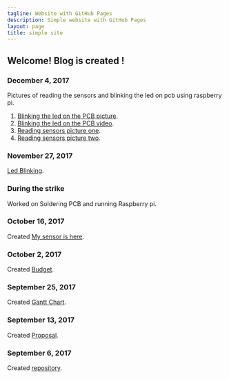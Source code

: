 ```yaml
---
tagline: Website with GitHub Pages
description: Simple website with GitHub Pages
layout: page
title: simple site
---
```

Welcome!  Blog is created !
-------------

### December 4, 2017

Pictures of reading the sensors and blinking the led on pcb using raspberry pi.

1. [Blinking the led on the PCB picture](https://github.com/n01033547/Bluetooth/blob/master/redingSensor.JPG).
2. [Blinking the led on the PCB video](https://github.com/n01033547/Bluetooth/blob/master/Raspberrywith%20PCBled.MOV).
3. [Reading sensors picture one](https://github.com/n01033547/Bluetooth/blob/master/readingSensor1.JPG).
4. [Reading sensors picture two](https://github.com/n01033547/Bluetooth/blob/master/readingSensor2.JPG).

### November 27, 2017

[Led Blinking](https://github.com/n01033547/Bluetooth/blob/master/LedBlinking.JPG).

### During the strike

Worked on Soldering PCB and running Raspberry pi.

### October 16, 2017

Created [My sensor is here](https://github.com/n01033547/Bluetooth/blob/master/QrCodesensor.JPG).

### October 2, 2017

Created [Budget](https://github.com/n01033547/Bluetooth/blob/master/Budget.xlsx).

### September 25, 2017

Created [Gantt Chart](https://github.com/n01033547/Bluetooth/blob/master/SushantGanttProject.mpp).  

### September 13, 2017

Created [Proposal](https://github.com/six0four/StudentSenseHat/blob/master/documentation/ProposalContentStudentNameRev02.pdf).

### September 6, 2017

Created [repository](https://github.com/n01033547/Bluetooth.git).

